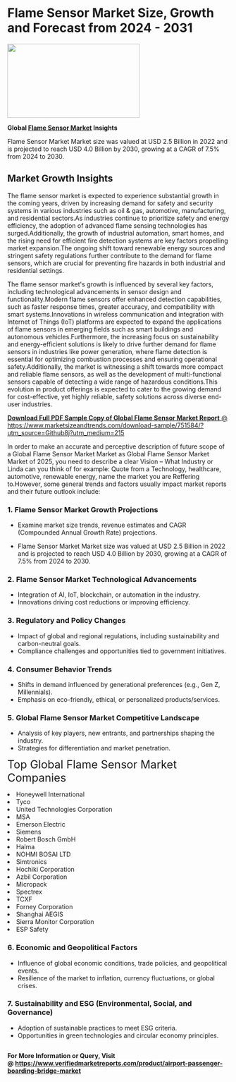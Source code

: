 <H1>Flame Sensor Market Size, Growth and Forecast from 2024 - 2031</H1><img class="aligncenter size-medium wp-image-584254" src="https://thirdeyenews.in/wp-content/uploads/2024/09/Global-Market-Research-300x168.jpeg" alt="" width="300" height="168" /><p><strong>Global&nbsp;<a href="https://www.marketsizeandtrends.com/download-sample/751584/?utm_source=Github8j?utm_medium=215">Flame Sensor Market</a> Insights</strong></p><p>Flame Sensor Market Market size was valued at USD 2.5 Billion in 2022 and is projected to reach USD 4.0 Billion by 2030, growing at a CAGR of 7.5% from 2024 to 2030.</p><p><h2>Market Growth Insights</h2> <p>The flame sensor market is expected to experience substantial growth in the coming years, driven by increasing demand for safety and security systems in various industries such as oil & gas, automotive, manufacturing, and residential sectors.As industries continue to prioritize safety and energy efficiency, the adoption of advanced flame sensing technologies has surged.Additionally, the growth of industrial automation, smart homes, and the rising need for efficient fire detection systems are key factors propelling market expansion.The ongoing shift toward renewable energy sources and stringent safety regulations further contribute to the demand for flame sensors, which are crucial for preventing fire hazards in both industrial and residential settings.</p> <p><a href="#"></a></p> <p>The flame sensor market's growth is influenced by several key factors, including technological advancements in sensor design and functionality.Modern flame sensors offer enhanced detection capabilities, such as faster response times, greater accuracy, and compatibility with smart systems.Innovations in wireless communication and integration with Internet of Things (IoT) platforms are expected to expand the applications of flame sensors in emerging fields such as smart buildings and autonomous vehicles.Furthermore, the increasing focus on sustainability and energy-efficient solutions is likely to drive further demand for flame sensors in industries like power generation, where flame detection is essential for optimizing combustion processes and ensuring operational safety.Additionally, the market is witnessing a shift towards more compact and reliable flame sensors, as well as the development of multi-functional sensors capable of detecting a wide range of hazardous conditions.This evolution in product offerings is expected to cater to the growing demand for cost-effective, yet highly reliable, safety solutions across diverse end-user industries.<p><a href="#"></p><p><span class=""><strong>Download Full PDF Sample Copy of Global Flame Sensor Market Report</strong> @ <a href="https://www.marketsizeandtrends.com/download-sample/751584/?utm_source=Github8j?utm_medium=215" target="_blank">https://www.marketsizeandtrends.com/download-sample/751584/?utm_source=Github8j?utm_medium=215</a></span></p><p>In order to make an accurate and perceptive description of future scope of a Global&nbsp;Flame Sensor Market Market as Global&nbsp;Flame Sensor Market Market of 2025, you need to describe a clear Vision &ndash; What Industry or Linda can you think of for example: Quote from a Technology, healthcare, automotive, renewable energy, name the market you are Reffering to.However, some general trends and factors usually impact market reports and their future outlook include:</p><h3>1.&nbsp;<strong>Flame Sensor Market Growth Projections</strong></h3><ul><li>Examine market size trends, revenue estimates and CAGR (Compounded Annual Growth Rate) projections.</li><li><p>Flame Sensor Market Market size was valued at USD 2.5 Billion in 2022 and is projected to reach USD 4.0 Billion by 2030, growing at a CAGR of 7.5% from 2024 to 2030.</p></li></ul><h3>2.&nbsp;<strong>Flame Sensor Market Technological Advancements</strong></h3><ul><li>Integration of AI, IoT, blockchain, or automation in the industry.</li><li>Innovations driving cost reductions or improving efficiency.</li></ul><h3>3.&nbsp;<strong>Regulatory and Policy Changes</strong></h3><ul><li>Impact of global and regional regulations, including sustainability and carbon-neutral goals.</li><li>Compliance challenges and opportunities tied to government initiatives.</li></ul><h3>4.&nbsp;<strong>Consumer Behavior Trends</strong></h3><ul><li>Shifts in demand influenced by generational preferences (e.g., Gen Z, Millennials).</li><li>Emphasis on eco-friendly, ethical, or personalized products/services.</li></ul><h3>5.&nbsp;<strong>Global Flame Sensor Market Competitive Landscape</strong></h3><ul><li>Analysis of key players, new entrants, and partnerships shaping the industry.</li><li>Strategies for differentiation and market penetration.</li></ul><p data-pm-slice="1 1 []"><span style="color: inherit; font-family: inherit; font-size: 25px;">Top Global Flame Sensor Market Companies</span></p><div class="" data-test-id=""><p><li>Honeywell International</li><li> Tyco</li><li> United Technologies Corporation</li><li> MSA</li><li> Emerson Electric</li><li> Siemens</li><li> Robert Bosch GmbH</li><li> Halma</li><li> NOHMI BOSAI LTD</li><li> Simtronics</li><li> Hochiki Corporation</li><li> Azbil Corporation</li><li> Micropack</li><li> Spectrex</li><li> TCXF</li><li> Forney Corporation</li><li> Shanghai AEGIS</li><li> Sierra Monitor Corporation</li><li> ESP Safety</li></p></div><h3>6.&nbsp;<strong>Economic and Geopolitical Factors</strong></h3><ul><li>Influence of global economic conditions, trade policies, and geopolitical events.</li><li>Resilience of the market to inflation, currency fluctuations, or global crises.</li></ul><h3>7.&nbsp;<strong>Sustainability and ESG (Environmental, Social, and Governance)</strong></h3><ul><li>Adoption of sustainable practices to meet ESG criteria.</li><li>Opportunities in green technologies and circular economy principles.</li></ul><h2><strong style="font-size: 14px;">For More Information or Query, Visit @&nbsp;</strong><a style="background-color: #ffffff; font-size: 14px;" href="https://www.marketsizeandtrends.com/report/flame-sensor-market/" target="_blank">https://www.verifiedmarketreports.com/product/airport-passenger-boarding-bridge-market</a></h2>